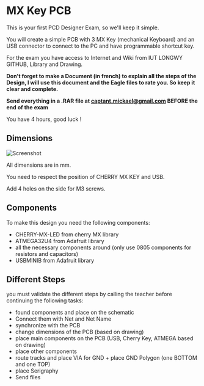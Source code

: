 # MX Key PCB

This is your first PCD Designer Exam, so we'll keep it simple.

You will create a simple PCB with 3 MX Key (mechanical Keyboard) and an USB connector to connect to the PC and have programmable shortcut key.

For the exam you have access to Internet and Wiki from IUT LONGWY GITHUB, Library and Drawing.

**Don't forget to make a Document (in french) to explain all the steps of the Design, I will use this document and the Eagle files to rate you. So keep it clear and complete.**

**Send everything in a .RAR file at captant.mickael@gmail.com BEFORE the end of the exam**

You have 4 hours, good luck !

## Dimensions

![Screenshot](https://github.com/Starius-Project/Eagle_examen_1/blob/master/docs/drawing_screenshot.jpg)

All dimensions are in mm.

You need to respect the position of CHERRY MX KEY and USB.

Add 4 holes on the side for M3 screws.



## Components

To make this design you need the following components:
- CHERRY-MX-LED from cherry MX library
- ATMEGA32U4 from Adafruit library
- all the necessary components around (only use 0805 components for resistors and capacitors)
- USBMINIB from Adafruit library

## Different Steps

you must validate the different steps by calling the teacher before continuing the following tasks:

- found components and place on the schematic
- Connect them with Net and Net Name
- synchronize with the PCB
- change dimensions of the PCB (based on drawing)
- place main components on the PCB (USB, Cherry Key, ATMEGA based on drawing)
- place other components
- route tracks and place VIA for GND + place GND Polygon (one BOTTOM and one TOP)
- place Serigraphy
- Send files


